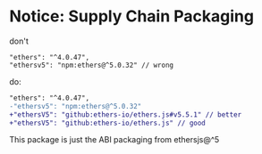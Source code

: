 Notice: Supply Chain Packaging 
==================

don't

```jsonc
"ethers": "^4.0.47",
"ethersv5": "npm:ethers@^5.0.32" // wrong
```

do:

```diff
"ethers": "^4.0.47",
-"ethersv5": "npm:ethers@^5.0.32"
+"ethersV5": "github:ethers-io/ethers.js#v5.5.1" // better 
+"ethersV5": "github:ethers-io/ethers.js" // good
```

This package is just the ABI packaging from ethersjs@^5 

